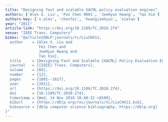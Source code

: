 ```yaml
---
title: "Designing fast and scalable XACML policy evaluation engines"
authors: ['Alex X. Liu', 'Fei Chen 0001', 'JeeHyun Hwang', 'Tao Xie']
authors-key: ['x.alex', 'chenfei', 'hwangjeehyun', 'xietao']
year: "2011"
article-link: "https://doi.org/10.1109/TC.2010.274"
venue: "IEEE Trans. Computers"
bibex: "@article{DBLP:journals/tc/LiuCHX11,
  author    = {Alex X. Liu and
               Fei Chen and
               JeeHyun Hwang and
               Tao Xie},
  title     = {Designing Fast and Scalable {XACML} Policy Evaluation Engines},
  journal   = {{IEEE} Trans. Computers},
  volume    = {60},
  number    = {12},
  pages     = {1802--1817},
  year      = {2011},
  url       = {https://doi.org/10.1109/TC.2010.274},
  doi       = {10.1109/TC.2010.274},
  timestamp = {Wed, 14 Nov 2018 10:48:32 +0100},
  biburl    = {https://dblp.org/rec/journals/tc/LiuCHX11.bib},
  bibsource = {dblp computer science bibliography, https://dblp.org}
}"
---
```

